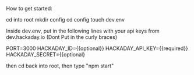 How to get started:

cd into root
mkdir config
cd config
touch dev.env

Inside dev.env, put in the following lines with your api keys from dev.hackaday.io (Dont Put in the curly braces)

PORT=3000
HACKADAY_ID={{optional}}
HACKADAY_API_KEY={{required}}
HACKADAY_SECRET={{optional}

then cd back into root, then type "npm start"